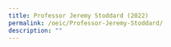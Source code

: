 ```yaml
---
title: Professor Jeremy Stoddard (2022)
permalink: /oeic/Professor-Jeremy-Stoddard/
description: ""
---
```

